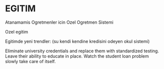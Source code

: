 # EGITIM

Atanamamis Ogretmenler icin Ozel Ogretmen Sistemi

Ozel egitim

Egitimde yeni trendler: (su kendi kendine kredisini odeyen okul sistemi)

Eliminate university credentials and replace them with standardized testing. Leave their ability to educate in place. Watch the student loan problem slowly take care of itself.
